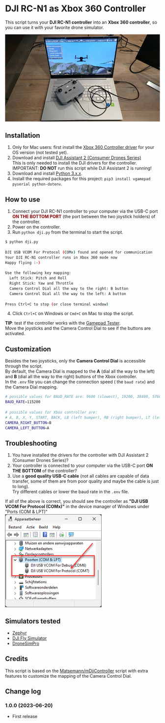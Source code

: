 # DJI RC-N1 as Xbox 360 Controller

This script turns your **DJI RC-N1 controller** into an **Xbox 360 controller**, so you can use it with your favorite drone simulator.

![DJI RC-N1 controller with Zaphyr simulator](assets/Zephyr_simulator.jpg)

## Installation

1. Only for Mac users: first install the [Xbox 360 Controller driver](https://www.google.com/search?q=xbox+360+controller+driver+mac&oq=xbox+360+controller+driver+mac+os) for your OS version (not tested yet).
2. Download and install [DJI Assistant 2 (Consumer Drones Series)](https://www.dji.com/be/downloads/softwares/dji-assistant-2-consumer-drones-series)  
This is only needed to install the DJI drivers for the controller.  
IMPORTANT: **DO NOT** run this script while DJI Assistant 2 is running!
2. Download and install [Python 3.x.x](https://www.python.org/downloads/).
3. Install the required packages for this project: `pip3 install vgamepad pyserial python-dotenv`.

## How to use

1. Connect your DJI RC-N1 controller to your computer via the USB-C port <b style="color: darkred">ON THE BOTTOM PORT</b> (the port between the two joystick holders) of the controller.
2. Power on the controller.
3. Run `python dji.py` from the terminal to start the script.  
```bash
$ python dji.py

DJI USB VCOM For Protocol (COMx) found and opened for communication
Your DJI RC-N1 controller runs in Xbox 360 mode now
Happy flying :-)

Use the following key mapping:
  Left Stick: Pitch and Roll
  Right Stick: Yaw and Throttle
  Camera Control Dial all the way to the right: B button
  Camera Control Dial all the way to the left: A button

Press Ctrl+C to stop (or close terminal window)
```
4. Click `Ctrl+C` on Windows or `Cmd+C` on Mac to stop the script.

**TIP**: test if the controller works with the [Gamepad Tester](https://gamepad-tester.com/).  
Move the joysticks and the Camera Control Dial to see if the buttons are activated.

## Customization

Besides the two joysticks, only the **Camera Control Dial** is accessible through the script.  
By default, the Camera Dial is mapped to the **A** (dial all the way to the left) and **B** (dial all the way to the right) buttons of the Xbox controller.  
In the `.env` file you can change the connection speed ( the `baud rate`) and the Camera Dial mapping.

```bash
# possible values for BAUD_RATE are: 9600 (slowest), 19200, 38400, 57600, 115200 (fastest)
BAUD_RATE=115200

# possible values for Xbox controller are:
# A, B, X, Y, START, BACK, LB (left bumper), RB (right bumper), LT (left trigger), RT (right trigger)
CAMERA_RIGHT_BUTTON=B
CAMERA_LEFT_BUTTON=A
```

## Troubleshooting

1. You have installed the drivers for the controller with DJI Assistant 2 (Consumer Drones Series)?
2. Your controller is connected to your computer via the USB-C port **ON THE BOTTOM** of the controller?
3. Use a **good quality USB-C cable** (not all cables are capable of data transfer, some of them are from poor quality and maybe the cable is just to long).<br>
Try different cables or lower the baud rate in the `.env` file.

If all of the above is correct, you should see the controller as **"DJI USB VCOM For Protocol (COMx)"** in the device manager of Windows under "Ports (COM & LPT)"<br>
![DJI USB VCOM](assets/com_ports.png)

## Simulators tested

- [Zephyr](https://zephyr-sim.com/)
- [DJI Fly Simulator](https://www.dji.com/be/downloads/products/simulator)
- [DroneSimPro](https://www.dronesimpro.com/)

## Credits

This script is based on the [Matsemann/mDjiController](https://github.com/Matsemann/mDjiController) script with extra features to customize the mapping of the Camera Control Dial.

## Change log

### **1.0.0** (2023-06-20)
- First release